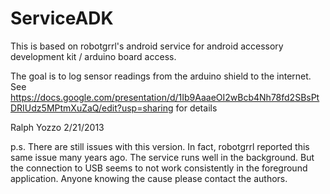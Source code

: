 ServiceADK
==========
This is based on robotgrrl's android service for android accessory development kit / arduino board access.

The goal is to log sensor readings from the arduino shield to the internet.  See https://docs.google.com/presentation/d/1Ib9AaaeOI2wBcb4Nh78fd2SBsPtDRIUdz5MPtmXuZaQ/edit?usp=sharing for details

Ralph Yozzo 2/21/2013

p.s. There are still issues with this version.  In fact, robotgrrl reported this same issue many years ago.  The service
runs well in the background.  But the connection to USB seems to not work consistently in the foreground application.
Anyone knowing the cause please contact the authors.



